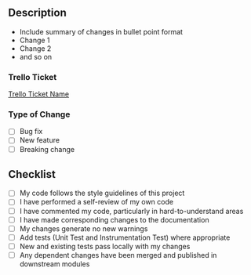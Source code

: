 ## Description
- Include summary of changes in bullet point format
- Change 1
- Change 2
- and so on

### Trello Ticket
[Trello Ticket Name](https://trello.com/b/UGu9TQYG/password-manager-kotlin)

### Type of Change
- [ ] Bug fix 
- [ ] New feature 
- [ ] Breaking change 

## Checklist
- [ ] My code follows the style guidelines of this project
- [ ] I have performed a self-review of my own code
- [ ] I have commented my code, particularly in hard-to-understand areas
- [ ] I have made corresponding changes to the documentation
- [ ] My changes generate no new warnings
- [ ] Add tests (Unit Test and Instrumentation Test) where appropriate
- [ ] New and existing tests pass locally with my changes
- [ ] Any dependent changes have been merged and published in downstream modules
